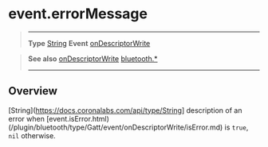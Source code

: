# event.errorMessage

> --------------------- ------------------------------------------------------------------------------------------
> __Type__              [String](https://docs.coronalabs.com/api/type/String.html)
> __Event__             [onDescriptorWrite](/plugin/bluetooth/type/Gatt/event/onDescriptorWrite/index.md)


> __See also__          [onDescriptorWrite](/plugin/bluetooth/type/Gatt/event/onDescriptorWrite/index.md)
>						[bluetooth.*](/plugin/bluetooth.md)
> --------------------- ------------------------------------------------------------------------------------------

## Overview

[String](https://docs.coronalabs.com/api/type/String] description of an error when [event.isError.html)(/plugin/bluetooth/type/Gatt/event/onDescriptorWrite/isError.md) is `true`, `nil` otherwise.
